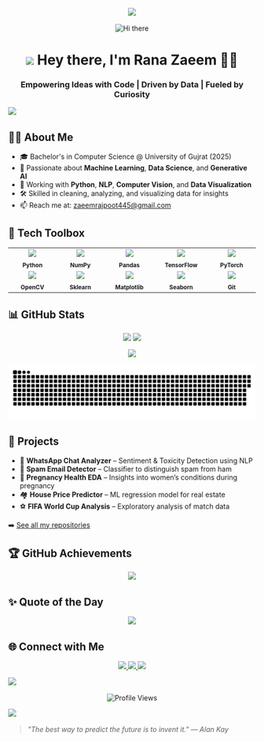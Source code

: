 <!-- Typing Text Animation -->
<p align="center">
  <img src="https://readme-typing-svg.demolab.com?font=Fira+Code&size=25&pause=1000&color=38BDF8&center=true&vCenter=true&width=435&lines=Here+Muhammad+Zaeem+Asghar+%F0%9F%91%8B;Aspiring+Data+Scientist;Python+NLP+Enthusiast;Open+Source+Contributor;Build+something+amazing+!">

<p align="center">
<p align="center">
  <img src="https://media.giphy.com/media/M9gbBd9nbDrOTu1Mqx/giphy.gif" width="120" alt="Hi there"/>
</p>


<!-- Main Heading -->

<h1 align="center">
  <img src="https://media.giphy.com/media/hvRJCLFzcasrR4ia7z/giphy.gif" width="30px"/> Hey there, I'm <strong>Rana Zaeem</strong> 👨‍💻
</h1>
<h3 align="center">Empowering Ideas with Code | Driven by Data | Fueled by Curiosity</h3>

<a href="https://www.youtube.com/watch?v=dQw4w9WgXcQ"><img src="https://user-images.githubusercontent.com/73097560/115834477-dbab4500-a447-11eb-908a-139a6edaec5c.gif"></a>

## 🧑‍💻 About Me

- 🎓 Bachelor's in Computer Science @ University of Gujrat (2025)  
- 🧠 Passionate about **Machine Learning**, **Data Science**, and **Generative AI**  
- 🔬 Working with **Python**, **NLP**, **Computer Vision**, and **Data Visualization**  
- 🛠️ Skilled in cleaning, analyzing, and visualizing data for insights  
- 📫 Reach me at: [zaeemrajpoot445@gmail.com](mailto:zaeemrajpoot445@gmail.com)



## 🧰 Tech Toolbox

<div align="center">

<table>
  <tr>
    <td align="center" width="120">
      <img src="https://cdn.jsdelivr.net/gh/devicons/devicon/icons/python/python-original.svg" width="60"/><br>
      <sub><b>Python</b></sub>
    </td>
    <td align="center" width="120">
      <img src="https://cdn.jsdelivr.net/gh/devicons/devicon/icons/numpy/numpy-original.svg" width="60"/><br>
      <sub><b>NumPy</b></sub>
    </td>
    <td align="center" width="120">
      <img src="https://cdn.jsdelivr.net/gh/devicons/devicon/icons/pandas/pandas-original.svg" width="60"/><br>
      <sub><b>Pandas</b></sub>
    </td>
    <td align="center" width="120">
      <img src="https://cdn.jsdelivr.net/gh/devicons/devicon/icons/tensorflow/tensorflow-original.svg" width="60"/><br>
      <sub><b>TensorFlow</b></sub>
    </td>
    <td align="center" width="120">
      <img src="https://cdn.jsdelivr.net/gh/devicons/devicon/icons/pytorch/pytorch-original.svg" width="60"/><br>
      <sub><b>PyTorch</b></sub>
    </td>
  </tr>
  <tr>
    <td align="center" width="120">
      <img src="https://cdn.jsdelivr.net/gh/devicons/devicon/icons/opencv/opencv-original.svg" width="60"/><br>
      <sub><b>OpenCV</b></sub>
    </td>
    <td align="center" width="120">
      <img src="https://upload.wikimedia.org/wikipedia/commons/0/05/Scikit_learn_logo_small.svg" width="60"/><br>
      <sub><b>Sklearn</b></sub>
    </td>
    <td align="center" width="120">
      <img src="https://upload.wikimedia.org/wikipedia/commons/8/84/Matplotlib_icon.svg" width="60"/><br>
      <sub><b>Matplotlib</b></sub>
    </td>
    <td align="center" width="120">
      <img src="https://seaborn.pydata.org/_static/logo-wide-lightbg.svg" width="100"/><br>
      <sub><b>Seaborn</b></sub>
    </td>
    <td align="center" width="120">
      <img src="https://cdn.jsdelivr.net/gh/devicons/devicon/icons/git/git-original.svg" width="60"/><br>
      <sub><b>Git</b></sub>
    </td>
  </tr>
</table>

</div>



## 📊 GitHub Stats

<p align="center">
  <img src="https://github-readme-stats.vercel.app/api?username=Rana-Zaeem&show_icons=true&theme=tokyonight&hide_border=true&count_private=true" height="180" />
  <img src="https://github-readme-streak-stats.herokuapp.com/?user=Rana-Zaeem&theme=tokyonight&hide_border=true" height="180" />
</p>

<p align="center">
  <img src="https://github-profile-summary-cards.vercel.app/api/cards/profile-details?username=Rana-Zaeem&theme=tokyonight" />
</p>
<div>
  <img src="https://github.com/Pepyn0/Pepyn0/raw/output/github-contribution-grid-snake.svg" alt="snake"></center>
</div>

## 🚀 Projects

- 💬 **WhatsApp Chat Analyzer** – Sentiment & Toxicity Detection using NLP  
- 📩 **Spam Email Detector** – Classifier to distinguish spam from ham  
- 🏥 **Pregnancy Health EDA** – Insights into women’s conditions during pregnancy  
- 🏘️ **House Price Predictor** – ML regression model for real estate  
- ⚽ **FIFA World Cup Analysis** – Exploratory analysis of match data  

➡️ [See all my repositories](https://github.com/Rana-Zaeem?tab=repositories)



## 🏆 GitHub Achievements

<p align="center">
  <img src="https://github-profile-trophy.vercel.app/?username=Rana-Zaeem&theme=darkhub&no-frame=true&row=1&column=6" />
</p>



## ✨ Quote of the Day

<p align="center">
  <img src="https://quotes-github-readme.vercel.app/api?type=vertical&theme=tokyonight" />
</p>



## 🌐 Connect with Me

<p align="center">
  <a href="https://www.linkedin.com/in/zaeems-asghar/" target="_blank">
    <img src="https://img.shields.io/badge/LinkedIn-blue?style=for-the-badge&logo=linkedin&logoColor=white"/>
  </a>
  <a href="mailto:zaeemrajpoot445@gmail.com" target="_blank">
    <img src="https://img.shields.io/badge/Gmail-D14836?style=for-the-badge&logo=gmail&logoColor=white"/>
  </a>
  <a href="https://github.com/Rana-Zaeem" target="_blank">
    <img src="https://img.shields.io/badge/GitHub-black?style=for-the-badge&logo=github&logoColor=white"/>
  </a>
</p>

<a href="https://www.youtube.com/watch?v=dQw4w9WgXcQ"><img src="https://user-images.githubusercontent.com/73097560/115834477-dbab4500-a447-11eb-908a-139a6edaec5c.gif"></a>

<p align="center">
  <img src="https://komarev.com/ghpvc/?username=Rana-Zaeem&style=flat-square&color=blue" alt="Profile Views" />
</p>

<a href="https://www.youtube.com/watch?v=dQw4w9WgXcQ"><img src="https://user-images.githubusercontent.com/73097560/115834477-dbab4500-a447-11eb-908a-139a6edaec5c.gif"></a>

> _"The best way to predict the future is to invent it."_ — *Alan Kay*
